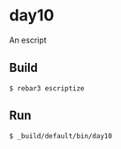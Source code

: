 day10
=====

An escript

Build
-----

    $ rebar3 escriptize

Run
---

    $ _build/default/bin/day10
